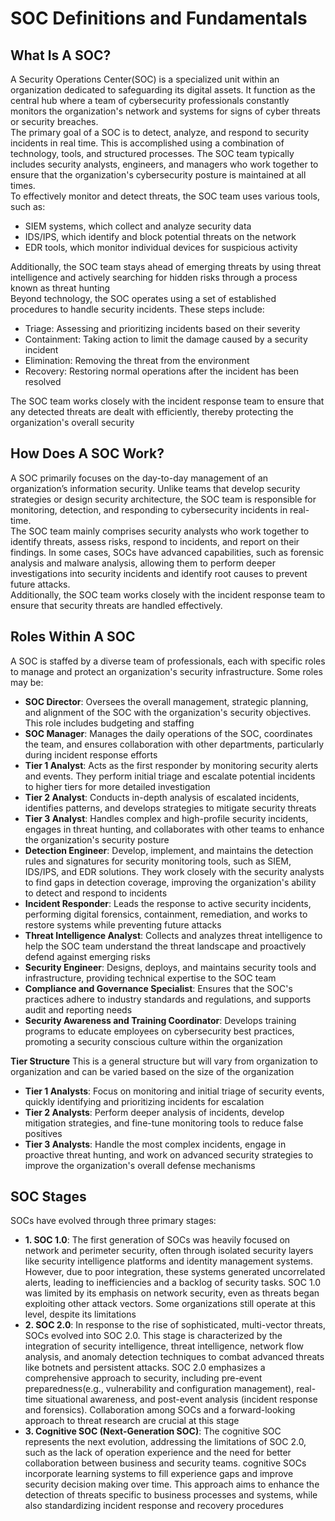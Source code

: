 # SOC Definitions and Fundamentals

## What Is A SOC?

A Security Operations Center(SOC) is a specialized unit within an organization dedicated to safeguarding its digital assets. It function as the central hub where a team of cybersecurity professionals constantly monitors the organization's network and systems for signs of cyber threats or security breaches.<br>
The primary goal of a SOC is to detect, analyze, and respond to security incidents in real time. This is accomplished using a combination of technology, tools, and structured processes. The SOC team typically includes security analysts, engineers, and managers who work together to ensure that the organization's cybersecurity posture is maintained at all times.<br>
To effectively monitor and detect threats, the SOC team uses various tools, such as:
* SIEM systems, which collect and analyze security data
* IDS/IPS, which identify and block potential threats on the network
* EDR tools, which monitor individual devices for suspicious activity

Additionally, the SOC team stays ahead of emerging threats by using threat intelligence and actively searching for hidden risks through a process known as threat hunting<br>
Beyond technology, the SOC operates using a set of established procedures to handle security incidents. These steps include:
* Triage: Assessing and prioritizing incidents based on their severity
* Containment: Taking action to limit the damage caused by a security incident
* Elimination: Removing the threat from the environment
* Recovery: Restoring normal operations after the incident has been resolved

The SOC team works closely with the incident response team to ensure that any detected threats are dealt with efficiently, thereby protecting the organization's overall security

## How Does A SOC Work?

A SOC primarily focuses on the day-to-day management of an organization’s information security. Unlike teams that develop security strategies or design security architecture, the SOC team is responsible for monitoring, detection, and responding to cybersecurity incidents in real-time.<br>
The SOC team mainly comprises security analysts who work together to identify threats, assess risks, respond to incidents, and report on their findings. In some cases, SOCs have advanced capabilities, such as forensic analysis and malware analysis, allowing them to perform deeper investigations into security incidents and identify root causes to prevent future attacks.<br>
Additionally, the SOC team works closely with the incident response team to ensure that security threats are handled effectively.<br>

## Roles Within A SOC

A SOC is staffed by a diverse team of professionals, each with specific roles to manage and protect an organization's security infrastructure. Some roles may be:
* **SOC Director**: Oversees the overall management, strategic planning, and alignment of the SOC with the organization's security objectives. This role includes budgeting and staffing
* **SOC Manager**: Manages the daily operations of the SOC, coordinates the team, and ensures collaboration with other departments, particularly during incident response efforts
* **Tier 1 Analyst**: Acts as the first responder by monitoring security alerts and events. They perform initial triage and escalate potential incidents to higher tiers for more detailed investigation
* **Tier 2 Analyst**: Conducts in-depth analysis of escalated incidents, identifies patterns, and develops strategies to mitigate security threats
* **Tier 3 Analyst**: Handles complex and high-profile security incidents, engages in threat hunting, and collaborates with other teams to enhance the organization's security posture
* **Detection Engineer**: Develop, implement, and maintains the detection rules and signatures for security monitoring tools, such as SIEM, IDS/IPS, and EDR solutions. They work closely with the security analysts to find gaps in detection coverage, improving the organization's ability to detect and respond to incidents
* **Incident Responder**: Leads the response to active security incidents, performing digital forensics, containment, remediation, and works to restore systems while preventing future attacks
* **Threat Intelligence Analyst**: Collects and analyzes threat intelligence to help the SOC team  understand the threat landscape and proactively defend against emerging risks
* **Security Engineer**: Designs, deploys, and maintains security tools and infrastructure, providing technical expertise to the SOC team
* **Compliance and Governance Specialist**: Ensures that the SOC's practices adhere to industry standards and regulations, and supports audit and reporting needs
* **Security Awareness and Training Coordinator**: Develops training programs to educate employees on cybersecurity best practices, promoting a security conscious culture within the organization

**Tier Structure**
This is a general structure but will vary from organization to organization and can be varied based on the size of the organization
* **Tier 1 Analysts**: Focus on monitoring and initial triage of security events, quickly identifying and prioritizing incidents for escalation
* **Tier 2 Analysts**: Perform deeper analysis of incidents, develop mitigation strategies, and fine-tune monitoring tools to reduce false positives
* **Tier 3 Analysts**: Handle the most complex incidents, engage in proactive threat hunting, and work on advanced security strategies to improve the organization's overall defense mechanisms

## SOC Stages

SOCs have evolved through three primary stages:

* **1. SOC 1.0**: The first generation of SOCs was heavily focused on network and perimeter security, often through isolated security layers like security intelligence platforms and identity management systems. However, due to poor integration, these systems generated uncorrelated alerts, leading to inefficiencies and a backlog of security tasks. SOC 1.0 was limited by its emphasis on network security, even as threats began exploiting other attack vectors. Some organizations still operate at this level, despite its limitations
* **2. SOC 2.0**: In response to the rise of sophisticated, multi-vector threats, SOCs evolved into SOC 2.0. This stage is characterized by the integration of security intelligence, threat intelligence, network flow analysis, and anomaly detection techniques to combat advanced threats like botnets and persistent attacks. SOC 2.0 emphasizes a comprehensive approach to security, including pre-event preparedness(e.g., vulnerability and configuration management), real-time situational awareness, and post-event analysis (incident response and forensics). Collaboration among SOCs and a forward-looking approach to threat research are crucial at this stage
* **3. Cognitive SOC (Next-Generation SOC)**: The cognitive SOC represents the next evolution, addressing the limitations of SOC 2.0, such as the lack of operation experience and the need for better collaboration between business and security teams. cognitive SOCs incorporate learning systems to fill experience gaps and improve security decision making over time. This approach aims to enhance the detection of threats specific to business processes and systems, while also standardizing incident response and recovery procedures
